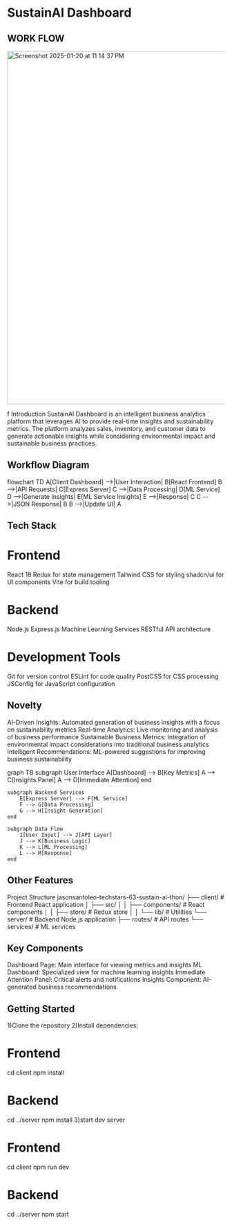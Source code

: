 # SustainAI Dashboard
## WORK FLOW 
<img width="815" alt="Screenshot 2025-01-20 at 11 14 37 PM" src="https://github.com/user-attachments/assets/bd1f4c39-6eae-4737-b125-232f2771b2d3" />

f Introduction
SustainAI Dashboard is an intelligent business analytics platform that leverages AI to provide real-time insights and sustainability metrics. The platform analyzes sales, inventory, and customer data to generate actionable insights while considering environmental impact and sustainable business practices.

## Workflow Diagram

<antArtifact identifier="workflow-diagram" type="application/vnd.ant.mermaid" title="System Workflow">
flowchart TD
    A[Client Dashboard] -->|User Interaction| B[React Frontend]
    B -->|API Requests| C[Express Server]
    C -->|Data Processing| D[ML Service]
    D -->|Generate Insights| E[ML Service Insights]
    E -->|Response| C
    C -->|JSON Response| B
    B -->|Update UI| A
    
## Tech Stack
# Frontend

React 18
Redux for state management
Tailwind CSS for styling
shadcn/ui for UI components
Vite for build tooling

# Backend

Node.js
Express.js
Machine Learning Services
RESTful API architecture

# Development Tools

Git for version control
ESLint for code quality
PostCSS for CSS processing
JSConfig for JavaScript configuration

## Novelty

AI-Driven Insights: Automated generation of business insights with a focus on sustainability metrics
Real-time Analytics: Live monitoring and analysis of business performance
Sustainable Business Metrics: Integration of environmental impact considerations into traditional business analytics
Intelligent Recommendations: ML-powered suggestions for improving business sustainability


graph TB
    subgraph User Interface
        A[Dashboard] --> B[Key Metrics]
        A --> C[Insights Panel]
        A --> D[Immediate Attention]
    end
    
    subgraph Backend Services
        E[Express Server] --> F[ML Service]
        F --> G[Data Processing]
        G --> H[Insight Generation]
    end
    
    subgraph Data Flow
        I[User Input] --> J[API Layer]
        J --> K[Business Logic]
        K --> L[ML Processing]
        L --> M[Response]
    end

## Other Features
Project Structure
jasonsantoleo-techstars-63-sustain-ai-thon/
├── client/              # Frontend React application
│   ├── src/
│   │   ├── components/  # React components
│   │   ├── store/      # Redux store
│   │   └── lib/        # Utilities
└── server/             # Backend Node.js application
    ├── routes/         # API routes
    └── services/       # ML services

## Key Components

Dashboard Page: Main interface for viewing metrics and insights
ML Dashboard: Specialized view for machine learning insights
Immediate Attention Panel: Critical alerts and notifications
Insights Component: AI-generated business recommendations

## Getting Started

1)Clone the repository
2)Install dependencies:
  # Frontend
  cd client
  npm install
  
  # Backend
  cd ../server
  npm install
3)start dev server 
  # Frontend
  cd client
  npm run dev
  
  # Backend
  cd ../server
  npm start



